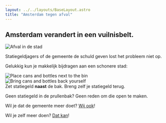 ```yaml
---
layout: ../../layouts/BaseLayout.astro
title: "Amsterdam tegen afval"
---
```


## Amsterdam verandert in een vuilnisbelt.

![Afval in de stad](/images/2025-07-08_header.png)

Statiegeldjagers of de gemeente de schuld geven lost het probleem niet op.

Gelukkig kun je makkelijk bijdragen aan een schonere stad:

<div>
<div class="logo-row">
    <div class="logo-image-container">
        <img src="/images/2025-07-08_nexttothebin.svg" alt="Place cans and bottles next to the bin">
    </div>
    <div class="logo-image-container">
        <img src="/images/2025-07-08_bringitback.svg" alt="Bring cans and bottles back yourself">
    </div>
</div>
<div class="logo-row">
    <span class="img-caption">Zet statiegeld <strong>naast</strong> de bak.</span>
    <span class="img-caption">Breng zelf je statiegeld terug.</span>
</div>
</div>

Geen statiegeld in de prullenbak? Geen reden om die open te maken.

Wil je dat de gemeente meer doet? [Wij ook](/nl/gemeente)! 

Wil je zelf meer doen? [Dat kan](/nl/oplossingen)!
